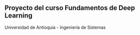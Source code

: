 ## Proyecto del curso Fundamentos de Deep Learning
Universidad de Antioquia - Ingeniería de Sistemas
